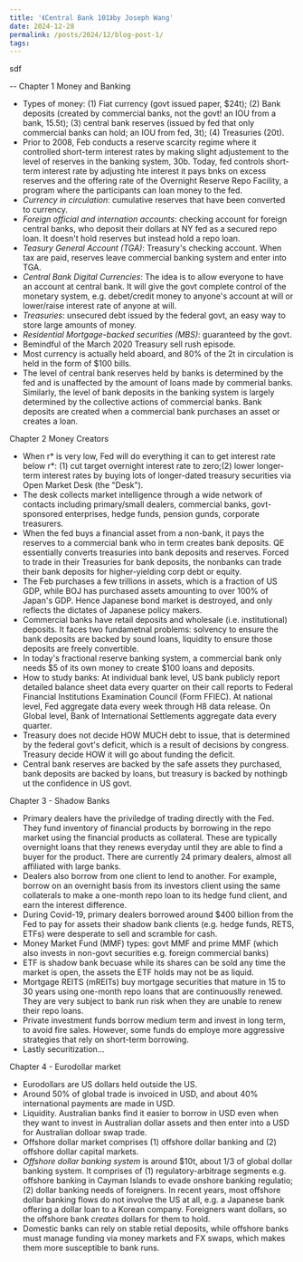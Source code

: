 ```yaml
---
title: '《Central Bank 101》by Joseph Wang'
date: 2024-12-28
permalink: /posts/2024/12/blog-post-1/
tags:
---
```


sdf

--
Chapter 1 Money and Banking
- Types of money: (1) Fiat currency (govt issued paper, $24t); (2) Bank deposits (created by commercial banks, not the govt! an IOU from a bank, 15.5t); (3) central bank reserves (issued by fed that only commercial banks can hold; an IOU from fed, 3t); (4) Treasuries (20t).
- Prior to 2008, Feb conducts a reserve scarcity regime where it controlled short-term interest rates by making slight adjustement to the level of reserves in the banking system, 30b. Today, fed controls short-term interest rate by adjusting hte interest it pays bnks on excess reserves and the offering rate of the Overnight Reserve Repo Facility, a program where the participants can loan money to the fed.
- *Currency in circulation*: cumulative reserves that have been converted to currency.
- *Foreign official and internation accounts*: checking account for foreign central banks, who deposit their dollars at NY fed as a secured repo loan. It doesn't hold reserves but instead hold a repo loan. 
- *Teasury General Account (TGA)*: Treasury's checking account. When tax are paid, reserves leave commercial banking system and enter into TGA.
- *Central Bank Digital Currencies*: The idea is to allow everyone to have an account at central bank. It will give the govt complete control of the monetary system, e.g. debet/credit money to anyone's account at will or lower/raise interest rate of anyone at will.
- *Treasuries*: unsecured debt issued by the federal govt, an easy way to store large amounts of money.
- *Residential Mortgage-backed securities (MBS)*: guaranteed by the govt.
- Bemindful of the March 2020 Treasury sell rush episode.
- Most currency is actually held aboard, and 80% of the 2t in circulation is held in the form of $100 bills.
- The level of central bank reserves held by banks is determined by the fed and is unaffected by the amount of loans made by commerial banks. Similarly, the level of bank deposits in the banking system is largely determined by the collective actions of commercial banks. Bank deposits are created when a commercial bank purchases an asset or creates a loan.

Chapter 2 Money Creators
- When r* is very low, Fed will do everything it can to get interest rate below r*: (1) cut target overnight interest rate to zero;(2) lower longer-term interest rates by buying lots of longer-dated treasury securities via Open Market Desk (the "Desk").
- The desk collects market intelligence through a wide network of contacts including primary/small dealers, commercial banks, govt-sponsored enterprises, hedge funds, pension gunds, corporate treasurers.
- When the fed buys a financial asset from a non-bank, it pays the reserves to a commercial bank who in term creates bank deposits. QE essentially converts treasuries into bank deposits and reserves. Forced to trade in their Treasuries for bank deposits, the nonbanks can trade their bank deposits for higher-yielding corp debt or equity.
- The Feb purchases a few trillions in assets, which is a fraction of US GDP, while BOJ has purchased assets amounting to over 100% of Japan's GDP. Hence Japanese bond market is destroyed, and only reflects the dictates of Japanese policy makers.
- Commercial banks have retail deposits and wholesale (i.e. institutional) deposits. It faces two fundametnal problems: solvency to ensure the bank deposits are backed by sound loans, liquidity to ensure those deposits are freely convertible.
- In today's fractional reserve banking system, a commercial bank only needs $5 of its own money to create $100 loans and deposits.
- How to study banks: At individual bank level, US bank publicly report detailed balance sheet data every quarter on their call reports to Federal Financial Institutions Examination Council (Form FFIEC). At national level, Fed aggregate data every week through H8 data release. On Global level, Bank of International Settlements aggregate data every quarter.
- Treasury does not decide HOW MUCH debt to issue, that is determined by the federal govt's deficit, which is a result of decisions by congress. Treasury decide HOW it will go about funding the deficit.
- Central bank reserves are backed by the safe assets they purchased, bank deposits are backed by loans, but treasury is backed by nothingb ut the confidence in US govt.

Chapter 3 - Shadow Banks
- Primary dealers have the priviledge of trading directly with the Fed. They fund inventory of financial products by borrowing in the repo market using the financial products as collateral. These are typically overnight loans that they renews everyday until they are able to find a buyer for the product. There are currently 24 primary dealers, almost all affiliated with large banks.
- Dealers also borrow from one client to lend to another. For example, borrow on an overnight basis from its investors client using the same collaterals to make a one-month repo loan to its hedge fund client, and earn the interest difference.
- During Covid-19, primary dealers borrowed around $400 billion from the Fed to pay for assets their shadow bank clients (e.g. hedge funds, RETS, ETFs) were desperate to sell and scramble for cash.
- Money Market Fund (MMF) types: govt MMF and prime MMF (which also invests in non-govt securities e.g. foreign commercial banks)
- ETF is shadow bank becuase while its shares can be sold any time the market is open, the assets the ETF holds may not be as liquid.
- Mortgage REITS (mREITs) buy mortgage securities that mature in 15 to 30 years using one-month repo loans that are continuouslly renewed. They are very subject to bank run risk when they are unable to renew their repo loans.
- Private investment funds borrow medium term and invest in long term, to avoid fire sales. However, some funds do employe more aggressive strategies that rely on short-term borrowing.
- Lastly securitization...

Chapter 4 - Eurodollar market
- Eurodollars are US dollars held outside the US.
- Around 50% of global trade is invoiced in USD, and about 40% international payments are made in USD.
- Liquidity. Australian banks find it easier to borrow in USD even when they want to invest in Australian dollar assets and then enter into a USD for Australian dolloar swap trade.
- Offshore dollar market comprises (1) offshore dollar banking and (2) offshore dollar capital markets.
- *Offshore dollar banking system* is around $10t, about 1/3 of global dollar banking system. It comprises of (1) regulatory-arbitrage segments e.g. offshore banking in Cayman Islands to evade onshore banking regulatio; (2) dollar banking needs of foreigners. In recent years, most offshore dollar banking flows do not involve the US at all, e.g. a Japanese bank offering a dollar loan to a Korean company. Foreigners want dollars, so the offshore bank *creates* dollars for them to hold.
- Domestic banks can rely on stable retial deposits, while offshore banks must manage funding via money markets and FX swaps, which makes them more susceptible to bank runs.



















